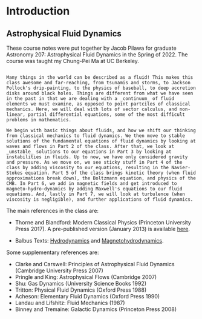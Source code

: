 # Introduction

## Astrophysical Fluid Dynamics

These course notes were put together by Jacob Pilawa for graduate Astronomy 207: Astrophysical Fluid Dynamics in the Spring of 2022. The course was taught my Chung-Pei Ma at UC Berkeley. 

```{admonition} Overview:

Many things in the world can be described as a fluid! This makes this class awesome and far-reaching, from tsunamis and storms, to Jackson Pollock's drip-painting, to the physics of baseball, to deep accretion disks around black holes. Things are different from what we have seen in the past in that we are dealing with a _continuum_ of fluid elements we must examine, as opposed to point partciles of classical mechanics. Here, we will deal with lots of vector calculus, and non-linear, partial differential equations, some of the most difficult problems in mathematics.

We begin with basic things about fluids, and how we shift our thinking from classical mechanics to fluid dynamics. We then move to stable solutions of the fundamental equations of fluid dynamics by looking at waves and flows in Part 2 of the class. After that, we look at _unstable_ solutions to our equations in Part 3 by looking at instabilities in fluids. Up to now, we have only considered gravity and pressure. As we move on, we see sticky stuff in Part 4 of the class by adding viscosity to our equations, resulting in the Navier-Stokes equation. Part 5 of the class brings kinetic theory (when fluid approximations break down), the Boltzmann equation, and physics of the CMB. In Part 6, we add in magnetic fields and get introduced to magneto-hydro-dynamics by adding Maxwell's equations to our fluid equations. And, lastly in Part 7, we will look at turbulence (when viscosity is negligible), and further applications of fluid dynamics. 

```

The main references in the class are:

* Thorne and Blandford: Modern Classical Physics (Princeton University Press 2017). A pre-published version (January 2013) is available [here](http://www.pmaweb.caltech.edu/Courses/ph136/yr2012/1200.1.K-withContents.pdf).

* Balbus Texts: [Hydrodynamics](https://w.astro.berkeley.edu/~cpma/202/hydro_balbus.pdf) and [Magnetohydrodynamics](https://w.astro.berkeley.edu/~cpma/202/mhd_balbus.pdf).

Some supplementary references are:

* Clarke and Carswell: Principles of Astrophysical Fluid Dynamics (Cambridge University Press 2007)
* Pringle and King: Astrophysical Flows (Cambridge 2007)
* Shu: Gas Dynamics (University Science Books 1992)
* Tritton: Physical Fluid Dynamics (Oxford Press 1988)
* Acheson: Elementary Fluid Dynamics (Oxford Press 1990)
* Landau and Lifshitz: Fluid Mechanics (1987)
* Binney and Tremaine: Galactic Dynamics (Princeton Press 2008)